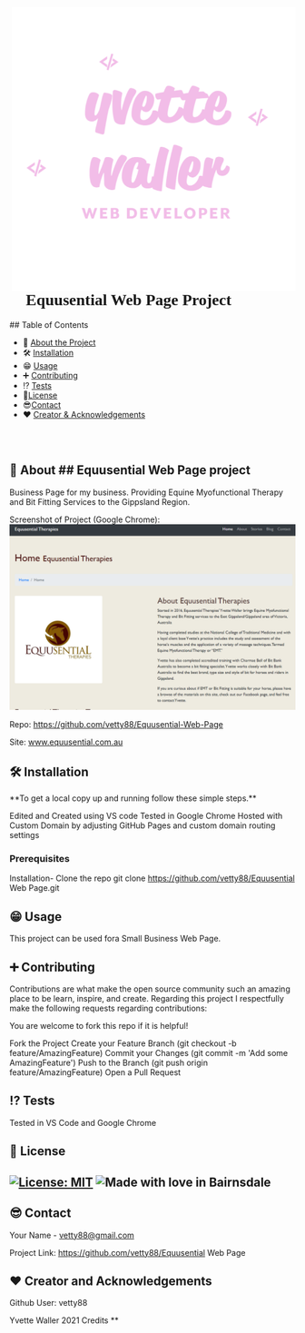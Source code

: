 

  <link rel="preconnect" href="https://fonts.googleapis.com">
<link rel="preconnect" href="https://fonts.gstatic.com" crossorigin>
<link href="https://fonts.googleapis.com/css2?family=Kaushan+Script&display=swap" rel="stylesheet">

<p>
    <img src="./YWlogo.png" align="right" height="500px" width="auto" alt="Logo"/>
<h1 style="font-family: Kaushan Script"> 🌟 Equusential Web Page Project 🌟 </h1>
 <!-- TABLE OF CONTENTS -->
## Table of Contents

* 🚀 [About the Project](#answers.project)
* 🛠️ [Installation](#installation)
* 😁 [Usage](#usage)
* ➕ [Contributing](#contributing)
* ⁉️ [Tests](#tests)
* 📑[License](#license)
* 😎[Contact](#contact)
* ❤️ [Creator & Acknowledgements](#acknowledgements)
</p>
<br><br>
<p>
<h2> 🚀 About ## Equusential Web Page project </h2>

  Business Page for my business. Providing Equine Myofunctional Therapy and Bit Fitting Services to the Gippsland Region.

  Screenshot of Project (Google Chrome): 
  ![Screenshot](./Screen.PNG?raw=true)

  Repo: https://github.com/vetty88/Equusential-Web-Page

Site: www.equusential.com.au</p>
<p>
<h2> 🛠️ Installation </h2>
**To get a local copy up and running follow these simple steps.**

Edited and Created using VS code Tested in Google Chrome
Hosted with Custom Domain by adjusting GitHub Pages and custom domain routing settings

<h3> Prerequisites </h3>

Installation-
  Clone the repo
    git clone https://github.com/vetty88/Equusential Web Page.git


<h2> 😁 Usage </h2>

This project can be used fora Small Business Web Page. 

<h2> ➕ Contributing </h2>

Contributions are what make the open source community such an amazing place to be learn, inspire, and create. Regarding this project I respectfully make the following requests regarding contributions:
</p>
<p>

You are welcome to fork this repo if it is helpful!
  
Fork the Project
  Create your Feature Branch 
    (git checkout -b feature/AmazingFeature)
  Commit your Changes 
    (git commit -m 'Add some AmazingFeature')
  Push to the Branch 
    (git push origin feature/AmazingFeature)
  Open a Pull Request

<h2> ⁉️ Tests </h2>
Tested in VS Code and Google Chrome
 
<h2> 📑 License <h2>

[![License: MIT](https://img.shields.io/badge/License-MIT-yellow.svg)](https://opensource.org/licenses/MIT)
![Made with love in Bairnsdale ](https://madewithlove.now.sh/au?heart=true&template=plastic&text=Bairnsdale+)
</p>
<p>
<h2> 😎 Contact </h2>

Your Name - vetty88@gmail.com

Project Link: https://github.com/vetty88/Equusential Web Page

<h2> ❤️ Creator and Acknowledgements </h2>

Github User: vetty88


Yvette Waller 2021
Credits 
** </p>
